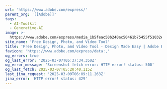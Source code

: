 ```yaml
---
url: 'https://www.adobe.com/express/'
parent_org: '[[Adobe]]'
tags:
  - AI-Toolkit
  - Generative-AI
image: >-
  https://www.adobe.com/express/media_1b5feac50b240ac50461b75455f51032ee15e002d.jpeg?width=1200&format=pjpg&optimize=medium
site_name: 'Free Design, Photo, and Video Tool'
title: 'Free Design, Photo, and Video Tool - Design Made Easy | Adobe Express'
favicon: 'https://www.adobe.com/express/data:,'
og_errors: true
og_last_error: '2025-03-07T05:37:34.350Z'
og_error_message: 'Screenshot fetch error: HTTP error! status: 500'
og_last_fetch: 2025-03-07T05:20:40.115Z
last_jina_request: '2025-03-09T06:09:11.263Z'
jina_error: 'HTTP error! status: 429'
---
```


